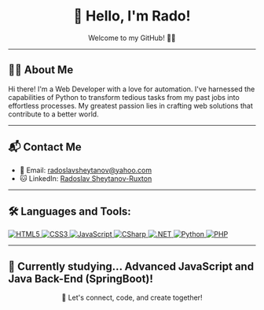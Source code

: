 <h1 align="center">👋 Hello, I'm Rado!</h1>
<p align="center">Welcome to my GitHub! 👨‍💻</p>

---

## 🙋‍♂️ About Me

Hi there! I'm a Web Developer with a love for automation. I've harnessed the capabilities of Python to transform tedious tasks from my past jobs into effortless processes. My greatest passion lies in crafting web solutions that contribute to a better world.

---

## 📬 Contact Me

- 📧 Email: [radoslavsheytanov@yahoo.com](mailto:radoslavsheytanov@yahoo.com)
- 🐱 LinkedIn: [Radoslav Sheytanov-Ruxton](https://www.linkedin.com/in/radoslav-sheytanov-ruxton/)

---

## 🛠 Languages and Tools:

<p align="left">
  <a href="https://html.spec.whatwg.org/" target="_blank" rel="noreferrer"> <img src="https://img.shields.io/badge/-HTML5-E34F26?style=for-the-badge&logo=html5&logoColor=white" alt="HTML5"/> </a>
  <a href="https://www.w3.org/TR/CSS/#css" target="_blank" rel="noreferrer"> <img src="https://img.shields.io/badge/-CSS3-1572B6?style=for-the-badge&logo=css3&logoColor=white" alt="CSS3"/> </a>
  <a href="https://www.w3schools.com/js/" target="_blank" rel="noreferrer"> <img src="https://img.shields.io/badge/-JavaScript-F7DF1E?style=for-the-badge&logo=javascript&logoColor=black" alt="JavaScript"/> </a>
  <a href="https://docs.microsoft.com/en-us/dotnet/csharp/" target="_blank" rel="noreferrer"> <img src="https://img.shields.io/badge/-CSharp-239120?style=for-the-badge&logo=csharp&logoColor=white" alt="CSharp"/> </a>
  <a href="https://dotnet.microsoft.com/" target="_blank" rel="noreferrer"> <img src="https://img.shields.io/badge/-.NET-512BD4?style=for-the-badge&logo=dotnet&logoColor=white" alt=".NET"/> </a>
  <a href="https://www.python.org/" target="_blank" rel="noreferrer"> <img src="https://img.shields.io/badge/-Python-3776AB?style=for-the-badge&logo=python&logoColor=white" alt="Python"/> </a>
  <a href="https://www.php.net/" target="_blank" rel="noreferrer"> <img src="https://img.shields.io/badge/-PHP-777BB4?style=for-the-badge&logo=php&logoColor=white" alt="PHP"/> </a>
</p>

---

## 🎨 Currently studying... Advanced JavaScript and Java Back-End (SpringBoot)!


<p align="center">
  🚀 Let's connect, code, and create together!
</p>
